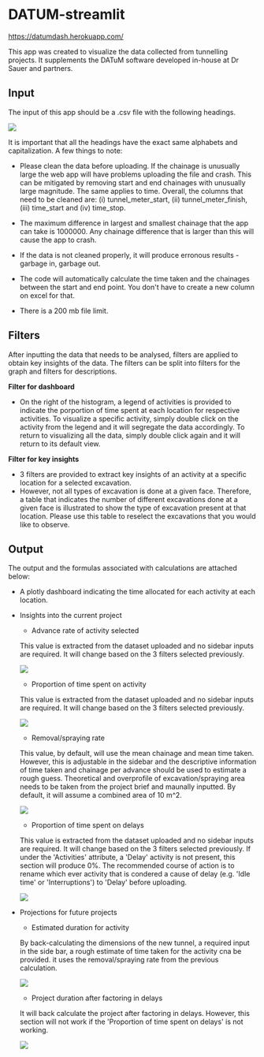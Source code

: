 # DATUM-streamlit

https://datumdash.herokuapp.com/

This app was created to visualize the data collected from tunnelling projects. It supplements the DATuM software developed in-house at Dr Sauer and partners.

## Input
The input of this app should be a .csv file with the following headings.

![](https://github.com/kenneth-yap/DATUM-streamlit/blob/main/table_headings.PNG)

It is important that all the headings have the exact same alphabets and capitalization. A few things to note:

* Please clean the data before uploading. If the chainage is unusually large the web app will have problems uploading the file and crash. This can be mitigated by removing start and end chainages with unusually large magnitude. The same applies to time. Overall, the columns that need to be cleaned are: (i) tunnel_meter_start, (ii) tunnel_meter_finish, (iii) time_start and (iv) time_stop.

* The maximum difference in largest and smallest chainage that the app can take is 1000000. Any chainage difference that is larger than this will cause the app to crash.

* If the data is not cleaned properly, it will produce erronous results - garbage in, garbage out. 

* The code will automatically calculate the time taken and the chainages between the start and end point. You don't have to create a new column on excel for that.

* There is a 200 mb file limit.

## Filters
After inputting the data that needs to be analysed, filters are applied to obtain key insights of the data. The filters can be split into filters for the graph and filters for descriptions. 

**Filter for dashboard**
* On the right of the histogram, a legend of activities is provided to indicate the porportion of time spent at each location for respective activities. To visualize a specific activity, simply double click on the activity from the legend and it will segregate the data accordingly. To return to visualizing all the data, simply double click again and it will return to its default view.

**Filter for key insights**
* 3 filters are provided to extract key insights of an activity at a specific location for a selected excavation.
* However, not all types of excavation is done at a given face. Therefore, a table that indicates the number of different excavations done at a given face is illustrated to show the type of excavation present at that location. Please use this table to reselect the excavations that you would like to observe. 

## Output

The output and the formulas associated with calculations are attached below:

* A plotly dashboard indicating the time allocated for each activity at each location.

* Insights into the current project
  - Advance rate of activity selected

  This value is extracted from the dataset uploaded and no sidebar inputs are required. It will change based on the 3 filters selected previously.

  ![](https://github.com/kenneth-yap/DATUM-streamlit/blob/main/advance_rate.PNG) 

  - Proportion of time spent on activity

  This value is extracted from the dataset uploaded and no sidebar inputs are required. It will change based on the 3 filters selected previously.

  ![](https://github.com/kenneth-yap/DATUM-streamlit/blob/main/proportion_time.PNG)

  - Removal/spraying rate

  This value, by default, will use the mean chainage and mean time taken. However, this is adjustable in the sidebar and the descriptive information of time taken and chainage per advance should be used to estimate a rough guess. Theoretical and overprofile of excavation/spraying area needs to be taken from the project brief and maunally inputted. By default, it will assume a combined area of 10 m^2.

  ![](https://github.com/kenneth-yap/DATUM-streamlit/blob/main/volume_rate.PNG)

  - Proportion of time spent on delays

  This value is extracted from the dataset uploaded and no sidebar inputs are required. It will change based on the 3 filters selected previously. If under the 'Activities' attribute, a 'Delay' activity is not present, this section will produce 0%. The recommended course of action is to rename which ever activity that is condered a cause of delay (e.g. 'Idle time' or 'Interruptions') to 'Delay' before uploading.

  ![](https://github.com/kenneth-yap/DATUM-streamlit/blob/main/proportion_delays.PNG)

* Projections for future projects
  - Estimated duration for activity

  By back-calculating the dimensions of the new tunnel, a required input in the side bar, a rough estimate of time taken for the activity cna be provided. it uses the removal/spraying rate from the previous calculation.

  ![](https://github.com/kenneth-yap/DATUM-streamlit/blob/main/estimated_duration.PNG)

  - Project duration after factoring in delays

  It will back calculate the project after factoring in delays. However, this section will not work if the 'Proportion of time spent on delays' is not working.

  ![](https://github.com/kenneth-yap/DATUM-streamlit/blob/main/estimated_duration.PNG)
